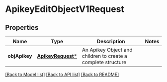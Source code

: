 # ApikeyEditObjectV1Request

## Properties
Name | Type | Description | Notes
------------ | ------------- | ------------- | -------------
**objApikey** | [**ApikeyRequest***](ApikeyRequest.md) | An Apikey Object and children to create a complete structure | 

[[Back to Model list]](../README.md#documentation-for-models) [[Back to API list]](../README.md#documentation-for-api-endpoints) [[Back to README]](../README.md)


